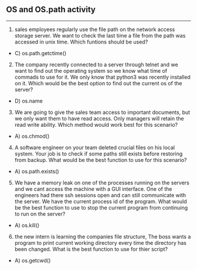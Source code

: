 ## OS and OS.path activity
___

1. sales employees regularly use the file path on the network access storage server. We want to check the last time a file from the path was accessed in unix time. Which funtions should be used?

* C) os.path.getctime()



2. The company recently connected to a server through telnet and we want to find out the operating system so we know what time of commads to use for it. We only know that python3 was recently installed on it. Which would be the best option to find out the current os of the server?

* D) os.name


3. We are going to give the sales team access to important documents, but we only want them to have read access. Only managers will retain the read write ability. Which method would work best for this scenario?

* A) os.chmod()


4. A software engineer on your team deleted crucial files on his local system. Your job is to check if some paths still exists before restoring from backup. What would be the best function to use for this scenario?

* A) os.path.exists()



5. We have a memory leak on one of the processes running on the servers and we cant access the machine with a GUI interface. One of the engineers had there ssh sessions open and can still communicate with the server. We have the current process id of the program. What would be the best function to use to stop the current program from continuing to run on the server?

* A) os.kill()


6. the new intern is learning the companies file structure, The boss wants a program to print current working directory every time the directory has been changed. What is the best function to use for thier script?

* A) os.getcwd()



